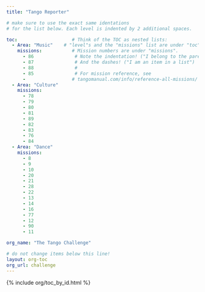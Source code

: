 ```yaml
---
title: "Tango Reporter"

# make sure to use the exact same identations
# for the list below. Each level is indented by 2 additional spaces.

toc:                    # Think of the TOC as nested lists:
  - Area: "Music"    # "level"s and the "missions" list are under "toc"
    missions:           # Mission numbers are under "missions".
      - 86               # Note the indentation! ("I belong to the parent above")
      - 87               # And the dashes! ("I am an item in a list")
      - 88               # 
      - 85               # For mission reference, see
      -                 # tangomanual.com/info/reference-all-missions/
  - Area: "Culture"
    missions:
      - 78
      - 79
      - 80
      - 81
      - 89
      - 82
      - 83
      - 76
      - 84
  - Area: "Dance"
    missions:
      - 8
      - 9
      - 10
      - 20
      - 21
      - 28
      - 22
      - 13
      - 14
      - 16
      - 77
      - 12
      - 90
      - 11

org_name: "The Tango Challenge"

# do not change items below this line!
layout: org-toc
org_url: challenge
---
```


{% include org/toc_by_id.html %}


